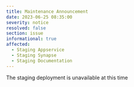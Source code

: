 ```yaml
---
title: Maintenance Announcement
date: 2023-06-25 08:35:00
severity: notice
resolved: false
section: issue
informational: true
affected:
  - Staging Appservice
  - Staging Synapse
  - Staging Documentation
---
```


The staging deployment is unavailable at this time
